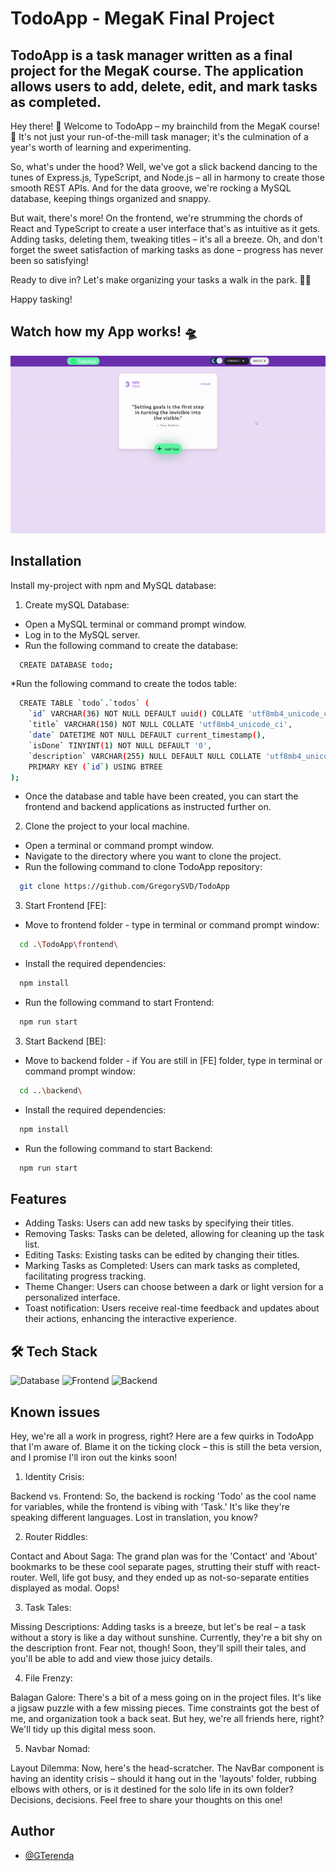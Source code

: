 
# TodoApp - MegaK Final Project

## TodoApp is a task manager written as a final project for the MegaK course. The application allows users to add, delete, edit, and mark tasks as completed.

Hey there! 👋 Welcome to TodoApp – my brainchild from the MegaK course! 🚀 It's not just your run-of-the-mill task manager; it's the culmination of a year's worth of learning and experimenting.

So, what's under the hood? Well, we've got a slick backend dancing to the tunes of Express.js, TypeScript, and Node.js – all in harmony to create those smooth REST APIs. And for the data groove, we're rocking a MySQL database, keeping things organized and snappy.

But wait, there's more! On the frontend, we're strumming the chords of React and TypeScript to create a user interface that's as intuitive as it gets. Adding tasks, deleting them, tweaking titles – it's all a breeze. Oh, and don't forget the sweet satisfaction of marking tasks as done – progress has never been so satisfying!

Ready to dive in? Let's make organizing your tasks a walk in the park. 🚀✨

Happy tasking!

## Watch how my App works! 🛸
![Working App video](https://github.com/GregorySVD/TodoApp/blob/main/TodoApp-gif.gif)

## Installation

Install my-project with npm and MySQL database:


1. Create mySQL Database:

* Open a MySQL terminal or command prompt window.
* Log in to the MySQL server.
* Run the following command to create the database:
```bash
  CREATE DATABASE todo;
```
*Run the following command to create the todos table:
```bash
  CREATE TABLE `todo`.`todos` (
    `id` VARCHAR(36) NOT NULL DEFAULT uuid() COLLATE 'utf8mb4_unicode_ci',
    `title` VARCHAR(150) NOT NULL COLLATE 'utf8mb4_unicode_ci',
    `date` DATETIME NOT NULL DEFAULT current_timestamp(),
    `isDone` TINYINT(1) NOT NULL DEFAULT '0',
    `description` VARCHAR(255) NULL DEFAULT NULL COLLATE 'utf8mb4_unicode_ci',
    PRIMARY KEY (`id`) USING BTREE
);
```

* Once the database and table have been created, you can start the frontend and backend applications as instructed further on. 

2. Clone the project to your local machine.
- Open a terminal or command prompt window.
- Navigate to the directory where you want to clone the project.
- Run the following command to clone TodoApp repository: 

```bash
  git clone https://github.com/GregorySVD/TodoApp
```
3. Start Frontend [FE]:

- Move to frontend folder - type in terminal or command prompt window: 
```bash
  cd .\TodoApp\frontend\     
```
- Install the required dependencies:
```bash
  npm install 
```
- Run the following command to start Frontend:
```bash
  npm run start
```
3. Start Backend [BE]:
- Move to backend folder - if You are still in [FE] folder, type in terminal or command prompt window:
```bash
  cd ..\backend\
```
- Install the required dependencies:
```bash
  npm install 
```
- Run the following command to start Backend:
```bash
  npm run start
```

## Features
- Adding Tasks: Users can add new tasks by specifying their titles.
- Removing Tasks: Tasks can be deleted, allowing for cleaning up the task list.
- Editing Tasks: Existing tasks can be edited by changing their titles.
- Marking Tasks as Completed: Users can mark tasks as completed, facilitating progress tracking.
- Theme Changer: Users can choose between a dark or light version for a personalized interface.
- Toast notification: Users receive real-time feedback and updates about their actions, enhancing the interactive experience.
  
## 🛠 Tech Stack
![Database](https://img.shields.io/badge/Database-MySQL-blue?style=flat-square&logo=mysql)
![Frontend](https://img.shields.io/badge/Frontend-React%20%7C%20TypeScript-blueviolet?style=flat-square&logo=react)
![Backend](https://img.shields.io/badge/Backend-Express%20%7C%20TypeScript%20%7C%20Jest-green?style=flat-square&logo=express)

## Known issues 
Hey, we're all a work in progress, right? Here are a few quirks in TodoApp that I'm aware of. Blame it on the ticking clock – this is still the beta version, and I promise I'll iron out the kinks soon!

1. Identity Crisis:

Backend vs. Frontend: So, the backend is rocking 'Todo' as the cool name for variables, while the frontend is vibing with 'Task.' It's like they're speaking different languages. Lost in translation, you know?

2. Router Riddles:

Contact and About Saga: The grand plan was for the 'Contact' and 'About' bookmarks to be these cool separate pages, strutting their stuff with react-router. Well, life got busy, and they ended up as not-so-separate entities displayed as modal. Oops!

3. Task Tales:

Missing Descriptions: Adding tasks is a breeze, but let's be real – a task without a story is like a day without sunshine. Currently, they're a bit shy on the description front. Fear not, though! Soon, they'll spill their tales, and you'll be able to add and view those juicy details.

4. File Frenzy:

Balagan Galore: There's a bit of a mess going on in the project files. It's like a jigsaw puzzle with a few missing pieces. Time constraints got the best of me, and organization took a back seat. But hey, we're all friends here, right? We'll tidy up this digital mess soon.

5. Navbar Nomad:

Layout Dilemma: Now, here's the head-scratcher. The NavBar component is having an identity crisis – should it hang out in the 'layouts' folder, rubbing elbows with others, or is it destined for the solo life in its own folder? Decisions, decisions. Feel free to share your thoughts on this one!

## Author

- [@GTerenda](https://github.com/GregorySVD)



